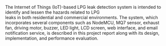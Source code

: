 The Internet of Things (IoT)-based LPG leak detection 
system is intended to identify and lessen the hazards related to LPG  
leaks in both residential and commercial environments. The system, 
which incorporates several components such as NodeMCU, MQ7 sensor, 
exhaust fan, driving motor, buzzer, LED light, LCD screen, web interface, 
and email notification service, is described in this project report along 
with its design, implementation, and performance evaluation. 
